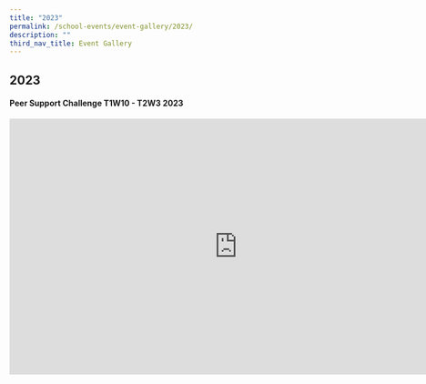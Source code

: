 ```yaml
---
title: "2023"
permalink: /school-events/event-gallery/2023/
description: ""
third_nav_title: Event Gallery
---
```

## 2023

#### Peer Support Challenge T1W10 - T2W3 2023

<iframe allowfullscreen="true" height="450" width="800" frameborder="0" src="https://docs.google.com/presentation/d/e/2PACX-1vTeVa90JF6kg_LwPfVPyEWxY8H3z0bWCPttYOeOflBmRiDncVKpQA3GgSoRXFXwbOsAst4G5PlaLkJw/embed?start=false&amp;loop=false&amp;delayms=3000"></iframe>

